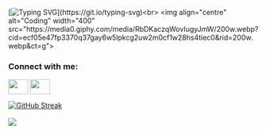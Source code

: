 [![Typing SVG](https://readme-typing-svg.herokuapp.com?size=25&duration=3000&color=20D2D6&multiline=true&height=100&lines=Hello+there+I'm+Gaurav++%F0%9F%98%81;Welcome+to+my+github+profile!)](https://git.io/typing-svg)<br>
<img align="centre" alt="Coding" width="400" src="https://media0.giphy.com/media/RbDKaczqWovIugyJmW/200w.webp?cid=ecf05e47fp3370q37gay6w5lpkcg2uw2m0cf1w28hs4tiec0&rid=200w.webp&ct=g">
<h3 align="left">Connect with me:</h3>
<p align="left">

<a href="https://www.linkedin.com/in/gaurav-bora-1b0601184/" target="blank"><img align="center" src="https://upload.wikimedia.org/wikipedia/commons/thumb/f/f8/LinkedIn_icon_circle.svg/2048px-LinkedIn_icon_circle.svg.png" alt="" height="30" width="40" style="color:red;" /></a>
<a href="https://www.instagram.com/phoenix_connection__/" target="blank"><img align="center" src="https://upload.wikimedia.org/wikipedia/commons/thumb/a/a5/Instagram_icon.png/2048px-Instagram_icon.png" alt="" height="30" width="40" style="color:red;" /></a>

</p>

[![GitHub Streak](https://github-readme-streak-stats.herokuapp.com/?user=Itachi-Ucchiha)](https://git.io/streak-stats)
<br>
<br>![](https://komarev.com/ghpvc/?username=Itachi-Ucchiha&color=blueviolet)
